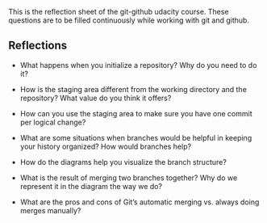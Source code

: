 This is the reflection sheet of the git-github udacity course. These questions are to be filled continuously while working with git and github. 

## Reflections 

* What happens when you initialize a repository? Why do you need to do it?

* How is the staging area different from the working directory and the repository?
What value do you think it offers?

* How can you use the staging area to make sure you have one commit per logical
change?

* What are some situations when branches would be helpful in keeping your history
organized? How would branches help?

* How do the diagrams help you visualize the branch structure?

* What is the result of merging two branches together? Why do we represent it in
the diagram the way we do?

* What are the pros and cons of Git’s automatic merging vs. always doing merges
manually?
